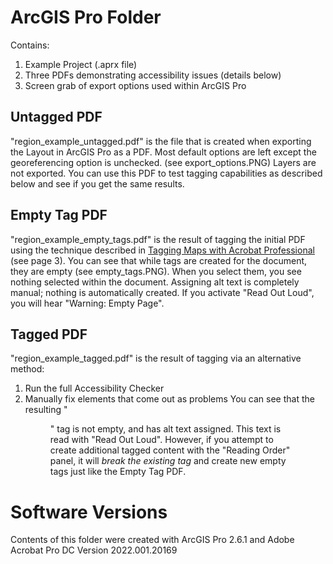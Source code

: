 # ArcGIS Pro Folder
Contains:
1. Example Project (.aprx file)
2. Three PDFs demonstrating accessibility issues (details below)
3. Screen grab of export options used within ArcGIS Pro

## Untagged PDF
"region_example_untagged.pdf" is the file that is created when exporting the Layout in ArcGIS Pro as a PDF. Most default options are left except the georeferencing option is unchecked. (see export_options.PNG) Layers are not exported. You can use this PDF to test tagging capabilities as described below and see if you get the same results.

## Empty Tag PDF
"region_example_empty_tags.pdf" is the result of tagging the initial PDF using the technique described in [Tagging Maps with Acrobat Professional](https://mn.gov/mnit/assets/map-tagging-acrobat-professional_tcm38-382613.pdf) (see page 3). You can see that while tags are created for the document, they are empty (see empty_tags.PNG). When you select them, you see nothing selected within the document. Assigning alt text is completely manual; nothing is automatically created. If you activate "Read Out Loud", you will hear "Warning: Empty Page".

## Tagged PDF
"region_example_tagged.pdf" is the result of tagging via an alternative method:
1. Run the full Accessibility Checker
2. Manually fix elements that come out as problems
You can see that the resulting "<Figure>" tag is not empty, and has alt text assigned. This text is read with "Read Out Loud". However, if you attempt to create additional tagged content with the "Reading Order" panel, it will _break the existing tag_ and create new empty tags just like the Empty Tag PDF.

# Software Versions
Contents of this folder were created with ArcGIS Pro 2.6.1 and Adobe Acrobat Pro DC Version 2022.001.20169
